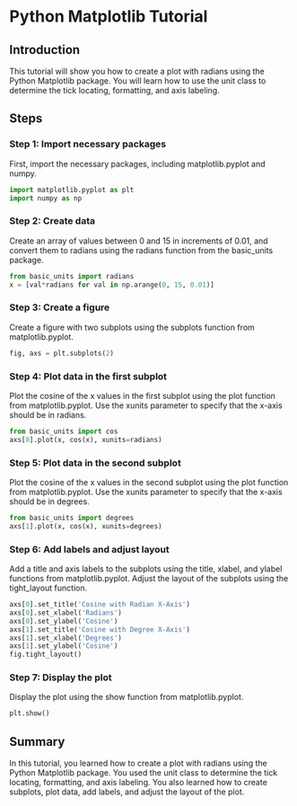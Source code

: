 # Python Matplotlib Tutorial

## Introduction

This tutorial will show you how to create a plot with radians using the Python Matplotlib package. You will learn how to use the unit class to determine the tick locating, formatting, and axis labeling.

## Steps

### Step 1: Import necessary packages

First, import the necessary packages, including matplotlib.pyplot and numpy.

```python
import matplotlib.pyplot as plt
import numpy as np
```

### Step 2: Create data

Create an array of values between 0 and 15 in increments of 0.01, and convert them to radians using the radians function from the basic_units package.

```python
from basic_units import radians
x = [val*radians for val in np.arange(0, 15, 0.01)]
```

### Step 3: Create a figure

Create a figure with two subplots using the subplots function from matplotlib.pyplot.

```python
fig, axs = plt.subplots(2)
```

### Step 4: Plot data in the first subplot

Plot the cosine of the x values in the first subplot using the plot function from matplotlib.pyplot. Use the xunits parameter to specify that the x-axis should be in radians.

```python
from basic_units import cos
axs[0].plot(x, cos(x), xunits=radians)
```

### Step 5: Plot data in the second subplot

Plot the cosine of the x values in the second subplot using the plot function from matplotlib.pyplot. Use the xunits parameter to specify that the x-axis should be in degrees.

```python
from basic_units import degrees
axs[1].plot(x, cos(x), xunits=degrees)
```

### Step 6: Add labels and adjust layout

Add a title and axis labels to the subplots using the title, xlabel, and ylabel functions from matplotlib.pyplot. Adjust the layout of the subplots using the tight_layout function.

```python
axs[0].set_title('Cosine with Radian X-Axis')
axs[0].set_xlabel('Radians')
axs[0].set_ylabel('Cosine')
axs[1].set_title('Cosine with Degree X-Axis')
axs[1].set_xlabel('Degrees')
axs[1].set_ylabel('Cosine')
fig.tight_layout()
```

### Step 7: Display the plot

Display the plot using the show function from matplotlib.pyplot.

```python
plt.show()
```

## Summary

In this tutorial, you learned how to create a plot with radians using the Python Matplotlib package. You used the unit class to determine the tick locating, formatting, and axis labeling. You also learned how to create subplots, plot data, add labels, and adjust the layout of the plot.
